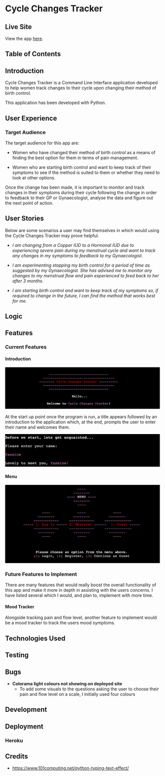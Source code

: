 # Cycle Changes Tracker  

## Live Site  

View the app [here](https://cycle-changes-tracker.herokuapp.com/).


## Table of Contents  

## Introduction  

Cycle Changes Tracker is a Command Line Interface application developed to help women track changes to their cycle upon changing their method of birth control.  

This application has been developed with Python.

## User Experience  

### Target Audience  

The target audience for this app are:

- Women who have changed their method of birth control as a means of finding the best option for them in terms of pain management.
  
- Women who are starting birth control and want to keep track of their symptoms to see if the method is suited to them or whether they need to look at other options.  

Once the change has been made, it is important to monitor and track changes in their symptoms during their cycle following the change in order to feedback to their GP or Gynaecologist, analyse the data and figure out the next point of action.

## User Stories  

Below are some scenarios a user may find themselves in which would using the Cycle Changes Tracker may prove helpful.  

- *I am changing from a Copper IUD to a Hormonal IUD due to experiencing severe pain during my menstrual cycle and want to track any changes in my symptoms to feedback to my Gynaecologist.*  
  
- *I am experimenting stopping my birth control for a period of time as suggested by my Gynaecologist. She has advised me to monitor any changes to my menstrual flow and pain experienced to feed back to her after 3 months.*  
  
- *I am starting birth control and want to keep track of my symptoms so, if required to change in the future, I can find the method that works best for me.*  

## Logic  

## Features  

### Current Features  

#### Introduction  

![title](./assets/README%20screenshots/Title.png)

At the start up point once the program is run, a title appears followed by an introduction to the application which, at the end, prompts the user to enter their name and welcomes them.

![Welcome](./assets/README%20screenshots/Welcome%20message.png)

#### Menu  

![Menu](./assets/README%20screenshots/Menu.png)

#### 

### Future Features to Implement  

There are many features that would really boost the overall functionality of this app and make it more in depth in assisting with the users concerns. I have listed several which I would, and plan to, implement with more time.

#### Mood Tracker  

Alongside tracking pain and flow level, another feature to implement would be a mood tracker to track the users mood symptoms.

## Technologies Used  

## Testing  

## Bugs  

- **Colorama light colours not showing on deployed site**  
  - To add some visuals to the questions asking the user to choose their pain and flow level on a scale, I initially used four colours

## Development  

## Deployment  

### Heroku  

## Credits  

- https://www.101computing.net/python-typing-text-effect/

